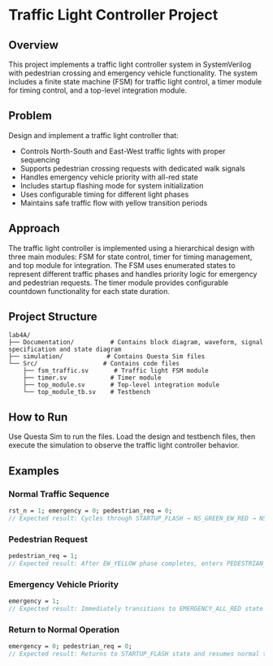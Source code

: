 # Traffic Light Controller Project

## Overview

This project implements a traffic light controller system in SystemVerilog with pedestrian crossing and emergency vehicle functionality. The system includes a finite state machine (FSM) for traffic light control, a timer module for timing control, and a top-level integration module.

## Problem

Design and implement a traffic light controller that:
- Controls North-South and East-West traffic lights with proper sequencing
- Supports pedestrian crossing requests with dedicated walk signals
- Handles emergency vehicle priority with all-red state
- Includes startup flashing mode for system initialization
- Uses configurable timing for different light phases
- Maintains safe traffic flow with yellow transition periods

## Approach

The traffic light controller is implemented using a hierarchical design with three main modules: FSM for state control, timer for timing management, and top module for integration. The FSM uses enumerated states to represent different traffic phases and handles priority logic for emergency and pedestrian requests. The timer module provides configurable countdown functionality for each state duration.

## Project Structure

```
lab4A/
├── Documentation/          # Contains block diagram, waveform, signal specification and state diagram
├── simulation/            # Contains Questa Sim files
└── Src/                  # Contains code files
    ├── fsm_traffic.sv       # Traffic light FSM module
    ├── timer.sv            # Timer module
    ├── top_module.sv       # Top-level integration module
    └── top_module_tb.sv    # Testbench
```

## How to Run

Use Questa Sim to run the files. Load the design and testbench files, then execute the simulation to observe the traffic light controller behavior.

## Examples

### Normal Traffic Sequence
```systemverilog
rst_n = 1; emergency = 0; pedestrian_req = 0;
// Expected result: Cycles through STARTUP_FLASH → NS_GREEN_EW_RED → NS_YELLOW_EW_RED → NS_RED_EW_GREEN → NS_RED_EW_YELLOW
```

### Pedestrian Request
```systemverilog
pedestrian_req = 1;
// Expected result: After EW_YELLOW phase completes, enters PEDESTRIAN_CROSSING state with ped_walk = 1
```

### Emergency Vehicle Priority
```systemverilog
emergency = 1;
// Expected result: Immediately transitions to EMERGENCY_ALL_RED state with emergency_active = 1
```

### Return to Normal Operation
```systemverilog
emergency = 0; pedestrian_req = 0;
// Expected result: Returns to STARTUP_FLASH state and resumes normal traffic sequence
```
